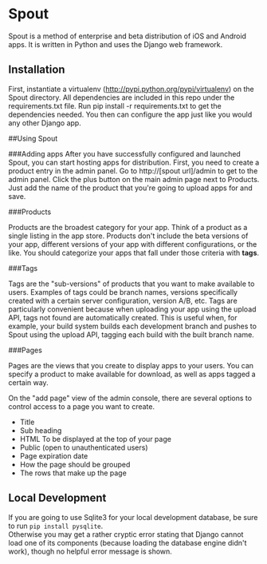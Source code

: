 # Spout
Spout is a method of enterprise and beta distribution of iOS and Android apps.  It is written in Python and uses
the Django web framework.

## Installation

First, instantiate a virtualenv (http://pypi.python.org/pypi/virtualenv) on the Spout directory.
All dependencies are included in this repo under the requirements.txt file.  Run pip install -r requirements.txt
to get the dependencies needed.  You then can configure the app just like you would any other Django app.

##Using Spout

###Adding apps
After you have successfully configured and launched Spout, you can start hosting apps for distribution. First, you need to create a product entry in the admin panel.  Go to http://[spout url]/admin to get to the admin panel.  Click the plus button on the main admin page next to Products.  Just add the name of the product that you're going to upload apps for and save.

###Products

Products are the broadest category for your app.  Think of a product as a single listing in the app store.  Products don't include the beta versions of your app, different versions of your app with different configurations, or the like.  You should categorize your apps that fall under those criteria with **tags**.

###Tags

Tags are the "sub-versions" of products that you want to make available to users.  Examples of tags could be branch names, versions specifically created with a certain server configuration, version A/B, etc.  Tags are particularly convenient because when uploading your app using the upload API, tags not found are automatically created.  This is useful when, for example, your build system builds each development branch and pushes to Spout using the upload API, tagging each build with the built branch name.

###Pages

Pages are the views that you create to display apps to your users.  You can specify a product to make available for download, as well as apps tagged a certain way.  

On the "add page" view of the admin console, there are several options to control access to a page you want to create.

 - Title
 - Sub heading
 - HTML To be displayed at the top of your page
 - Public (open to unauthenticated users)
 - Page expiration date
 - How the page should be grouped
 - The rows that make up the page

## Local Development

If you are going to use Sqlite3 for your local development database, be sure to run `pip install pysqlite`.  
Otherwise you may get a rather cryptic error stating that Django cannot load one of its components (because loading the database engine didn't work),
though no helpful error message is shown.

